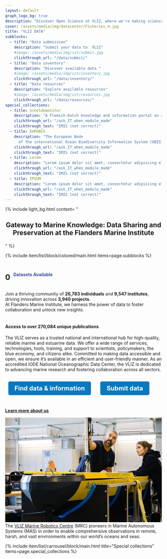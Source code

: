 ```yaml
---
layout: default
graph_logo_bg: true
description: "Discover Open Science at VLIZ, where we're making science more efficient, reliable, and transparent. Learn about our mission, values, and core principles. Join us in our journey!"
cover: /assets/media/img/datacenter/Fisheries_4.jpg
title: "VLIZ DATA"
subblocks:
  - title: "Data submission"
    description: "Submit your data to  VLIZ"
    #image: /assets/media/img/ist/submit.jpg
    clickthrough_url: "/data/submit/"
  - title: "Data inventory"
    description: "Discover available data "
    #image: /assets/media/img/ist/inventory.jpg
    clickthrough_url: "/data/inventory/"
  - title: "Data resources"
    description: "Explore available resources"
    #image: /assets/media/img/ist/resources.jpg
    clickthrough_url: "/data/resources/"
special_collections:
  - title: Scheldemonitor
    description: "A Flemish-Dutch knowledge and information portal on research and monitoring in the Scheldt estuary."
    clickthrough_url: "/ask_IT_when_module_made"
    clickthrough_text: "IMIS (not correct)"
  - title: EUROBIS
    description: "The European Node
      of the international Ocean Biodiversity Information System (OBIS) - publishes distribution data on marine species, collected within European marine waters or collected by European researchers"
    clickthrough_url: "/ask_IT_when_module_made"
    clickthrough_text: "IMIS (not correct)"
  - title: Lorem
    description: "Lorem ipsum dolor sit amet, consectetur adipiscing elit, sed do eiusmod tempor incididunt ut labore et dolore magna aliqua."
    clickthrough_url: "/ask_IT_when_module_made"
    clickthrough_text: "IMIS (not correct)"
  - title: IPSUM
    description: "Lorem ipsum dolor sit amet, consectetur adipiscing elit, sed do eiusmod tempor incididunt ut labore et dolore magna aliqua."
    clickthrough_url: "/ask_IT_when_module_made"
    clickthrough_text: "IMIS (not correct)"
---
```


{% include light_bg.html content=
"<h2 style='text-align: center !important;'>Gateway to Marine Knowledge: Data Sharing and Preservation at the Flanders Marine Institute

</h2>

<p>
  
</p>
"
%}

{% include item/list/block/colored/main.html items=page.subblocks %}

  <div class="counter-container" style="display: flex; align-items: center;margin-bottom: 10px;">
    <h1 id="counter" style="font-size:48px;margin-right: 10px;font-size: 24px;">0</h1>
    <span style="color: #354d9b;"><strong>Datasets Available</strong></span>
  </div>

   <p>Join a thriving community of <strong>26,783 individuals</strong> and <strong>9,547 institutes</strong>, driving innovation across <strong>3,940 projects</strong>. 
   <br>At Flanders Marine Institute, we harness the power of data to foster collaboration and unlock new insights. 
         <br>
         <br>
         </p>

  <script>
        function startCounting(targetNumber, duration) {
            const counterDisplay = document.getElementById('counter');
            let count = 0; // Start from 0
            const incrementTime = Math.floor(duration / targetNumber); // Time for each increment
            console.log(incrementTime);

            const interval = setInterval(() => {
              if (count < targetNumber) {
                let increment = Math.max(1, Math.floor((targetNumber - count) / 125)); // Decrease increment as count approaches target
                count += increment;
                counterDisplay.textContent = count; // Update the display
              } else {
                clearInterval(interval); // Stop the counting when reaching the target
              }
            }, incrementTime);     }

        // Call the function to start counting automatically
        window.onload = () => {
            startCounting(5836, 0); // Change parameters as needed
        };
  </script>
<div class="row">
    <div class="col-md-6">
        <h4>Access to over 270,084 unique publications</h4>
The VLIZ serves as a trusted national and international hub for high-quality, reliable marine and estuarine data. We offer a wide range of services, technologies, tools, training, and support to scientists, policymakers, the blue economy, and citizens alike. Committed to making data accessible and open, we ensure it’s available in an efficient and user-friendly manner. As an accredited IODE National Oceanographic Data Center, the VLIZ is dedicated to advancing marine research and fostering collaboration across all sectors.
        <br>
        <style>
            .button {
                display: inline-block;
                padding: 10px 20px; /* Reduced padding */
                margin: 10px;
                font-size: 20px; /* Reduced font size */
                text-align: center;
                text-decoration: none;
                color: white;
                background-color: #0779bf; /* Button color */
                border-radius: 5px;
                transition: background-color 0.3s;
            }
            .button:hover {
                background-color: #0056b3; /* Darker button color on hover */
                color: white;
            }
        </style>
      <div style="display: flex; gap: 10px; margin-top: 20px;">
          <a href="/search" class="button"><strong>Find data & information</strong></a>
          <a href="/submit" class="button"><strong>Submit data</strong></a>
      </div>
      <br>
        <p><a href="/about"><strong>Learn more about us</strong></a></p>

</div>
  <div class="col-md-6">
    <img src="assets/media/img/datacenter/robots.jpg">
      The <a href="https://www.vliz.be/nl/wat-we-doen/aanbod-infrastructuur/robotica">VLIZ Marine Robotics Centre</a> (MRC) pioneers in Marine Autonomous Systems (MAS) in order to enable comprehensive observations in remote, harsh, and vast environments within our world’s oceans and seas.
  </div>
</div>

{% include item/list/carrousel/block/main.html
    title="Special collections"
    items=page.special_collections
%}
